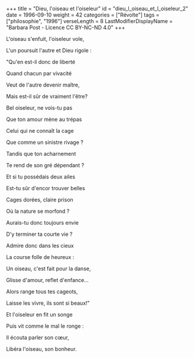 +++
title = "Dieu, l'oiseau et l'oiseleur"
id = "dieu_l_oiseau_et_l_oiseleur_2"
date = 1996-09-10
weight = 42
categories = ["Révolte"]
tags = ["philosophie", "1996"]
verseLength = 8
LastModifierDisplayName = "Barbara Post - Licence CC BY-NC-ND 4.0"
+++

L'oiseau s'enfuit, l'oiseleur vole,

L'un poursuit l'autre et Dieu rigole :

"Qu'en est-il donc de liberté

Quand chacun par vivacité

Veut de l'autre devenir maître,

Mais est-il sûr de vraiment l'être?

Bel oiseleur, ne vois-tu pas

Que ton amour mène au trépas

Celui qui ne connaît la cage

Que comme un sinistre rivage ?

Tandis que ton acharnement

Te rend de son gré dépendant ?

Et si tu possédais deux ailes

Est-tu sûr d'encor trouver belles

Cages dorées, claire prison

Où la nature se morfond ?

Aurais-tu donc toujours envie

D'y terminer ta courte vie ?

Admire donc dans les cieux

La course folle de heureux :

Un oiseau, c'est fait pour la danse,

Glisse d'amour, reflet d'enfance...

Alors range tous tes cageots,

Laisse les vivre, ils sont si beaux!"

Et l'oiseleur en fit un songe

Puis vit comme le mal le ronge :

Il écouta parler son cœur,

Libéra l'oiseau, son bonheur.
